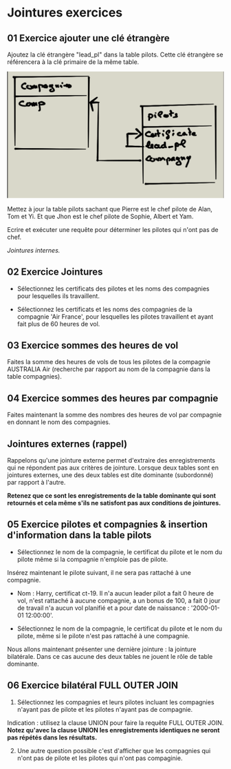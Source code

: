 # Jointures exercices

## 01 Exercice ajouter une clé étrangère

Ajoutez la clé étrangère "lead_pl" dans la table pilots. Cette clé étrangère se référencera à la clé primaire de la même table.

![relation lead_pilot](../images/lead_pilot.png)

Mettez à jour la table pilots sachant que Pierre est le chef pilote de Alan, Tom et Yi. Et que Jhon est le chef pilote de Sophie, Albert et Yam.

Ecrire et exécuter une requête pour déterminer les pilotes qui n'ont pas de chef.

*Jointures internes.*

## 02 Exercice Jointures

- Sélectionnez les certificats des pilotes et les noms des compagnies pour lesquelles ils travaillent.

- Sélectionnez les certificats et les noms des compagnies de la compagnie 'Air France', pour lesquelles les pilotes travaillent et ayant fait plus de 60 heures de vol.

## 03 Exercice sommes des heures de vol

Faites la somme des heures de vols de tous les pilotes de la compagnie AUSTRALIA Air (recherche par rapport au nom de la compagnie dans la table compagnies).

## 04 Exercice sommes des heures par compagnie

Faites maintenant la somme des nombres des heures de vol par compagnie en donnant le nom des compagnies.

## Jointures externes (rappel)

Rappelons qu'une jointure externe permet d'extraire des enregistrements qui ne répondent pas aux critères de jointure. Lorsque deux tables sont en jointures externes, une des deux tables est dite dominante (subordonné) par rapport à l'autre.

**Retenez que ce sont les enregistrements de la table dominante qui sont retournés et cela même s'ils ne satisfont pas aux conditions de jointures.**

## 05 Exercice pilotes et compagnies & insertion d'information dans la table pilots

- Sélectionnez le nom de la compagnie, le certificat du pilote et le nom du pilote même si la compagnie n'emploie pas de pilote.

Insérez maintenant le pilote suivant, il ne sera pas rattaché à une compagnie.

- Nom : Harry, certificat ct-19. Il n'a aucun leader pilot a fait 0 heure de vol, n'est rattaché à aucune compagnie, a un bonus de 100, a fait 0 jour de travail n'a aucun vol planifié et a pour date de naissance : '2000-01-01 12:00:00'.

- Sélectionnez le nom de la compagnie, le certificat du pilote et le nom du pilote, même si le pilote n'est pas rattaché à une compagnie.

Nous allons maintenant présenter une dernière jointure : la jointure bilatérale. Dans ce cas aucune des deux tables ne jouent le rôle de table dominante.

## 06 Exercice bilatéral FULL OUTER JOIN

1. Sélectionnez les compagnies et leurs pilotes incluant les compagnies n'ayant pas de pilote et les pilotes n'ayant pas de compagnie.

Indication : utilisez la clause UNION pour faire la requête FULL OUTER JOIN. **Notez qu'avec la clause UNION les enregistrements identiques ne seront pas répétés dans les résultats.**

2. Une autre question possible c'est d'afficher que les compagnies qui n'ont pas de pilote et les pilotes qui n'ont pas compaginie.
